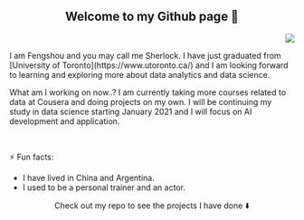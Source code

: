 <h2 align="center"> Welcome to my Github page 👋 </h2>
<p align="right">
  <img src = "https://media.giphy.com/media/HUplkVCPY7jTW/source.gif" />
</p>
<section align = "left">
 I am Fengshou and you may call me Sherlock. I have just graduated from [University of Toronto](https://www.utoronto.ca/) and I am looking forward to learning and exploring more about data analytics and data science. 
  <p align = "left"> What am I working on now..? I am currently taking more courses related to data at Cousera and doing projects on my own. I will be continuing my study in data science starting January 2021 and I will focus on AI development and application. </p>
</section>
<br>


<p> ⚡ Fun facts: </p>
<ul>
  <li> I have lived in China and Argentina. </li>
  <li> I used to be a personal trainer and an actor. </li> 
</ul>
  
<p align="center"> Check out my repo to see the projects I have done ⬇️</p>

